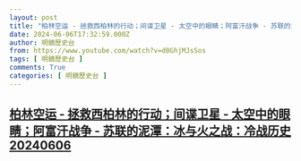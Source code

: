 ```yaml
---
layout: post
title: "柏林空运 - 拯救西柏林的行动；间谍卫星 - 太空中的眼睛；阿富汗战争 - 苏联的泥潭：冰与火之战：冷战历史20240606"
date: 2024-06-06T17:32:59.000Z
author: 明鏡歷史台
from: https://www.youtube.com/watch?v=d0GhjMJsSos
tags: [ 明鏡歷史台 ]
comments: True
categories: [ 明鏡歷史台 ]
---
```

<!--1717695179000-->
[柏林空运 - 拯救西柏林的行动；间谍卫星 - 太空中的眼睛；阿富汗战争 - 苏联的泥潭：冰与火之战：冷战历史20240606](https://www.youtube.com/watch?v=d0GhjMJsSos)
------

<div>

</div>

